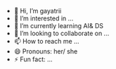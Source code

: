 - 👋 Hi, I’m gayatrii
- 👀 I’m interested in ...
- 🌱 I’m currently learning AI& DS
- 💞️ I’m looking to collaborate on ...
- 📫 How to reach me ...
- 😄 Pronouns: her/ she
- ⚡ Fun fact: ...

<!---
gayatrii-366/gayatrii-366 is a ✨ special ✨ repository because its `README.md` (this file) appears on your GitHub profile.
You can click the Preview link to take a look at your changes.
--->
